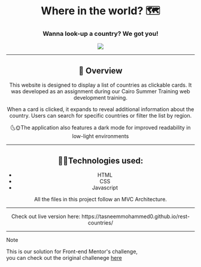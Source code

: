 <div align='center'> <h1> Where in the world? 🗺️ </h1> </div>

<h3 align='center'> Wanna look-up a country? We got you! </h3>

<div align ='center'>
<img src="https://cdn.dribbble.com/users/713272/screenshots/3487364/media/1182299841af82d88a2db3507616961a.gif" />

</div>

---
<div align='center'> <h2> 📝 Overview </h2> </div>

<div align='center'>
This website is designed to display a list of countries as clickable cards.
It was developed as an assignment during our Cairo Summer Training web development training.

When a card is clicked, it expands to reveal additional information about the country. Users can search for specific countries or filter the list by region.

🌜🌞The application also features a dark mode for improved readability in low-light environments
</div>

---
<div align='center'> <h2> 👩‍💻Technologies used: </h2>

- HTML
- CSS
- Javascript

All the files in this project follow an MVC Architecture.
</div>

---
<div align='center'>
Check out live version here:
https://tasneemmohammed0.github.io/rest-countries/
</div>

---

> [!NOTE]
> This is our solution for Front-end Mentor's challenge,\
> you can check out the original challenege [here](https://www.frontendmentor.io/challenges/rest-countries-api-with-color-theme-switcher-5cacc469fec04111f7b848ca)
> 
